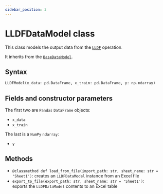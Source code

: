 ```yaml
---
sidebar_position: 3
---
```


# LLDFDataModel class

This class models the output data from the [`LLDF`](./lldf-class.md) operation.

It inherits from the [`BaseDataModel`](../base/basedatamodel.md).

## Syntax

```python
LLDFModel(x_data: pd.DataFrame, x_train: pd.DataFrame, y: np.ndarray)
```

## Fields and constructor parameters

The first two are `Pandas` `DataFrame` objects:
- `x_data`
- `x_train`

The last is a `NumPy` `ndarray`:
- `y`

## Methods

- `@classmethod def load_from_file(import_path: str, sheet_name: str = 'Sheet1')`: creates an `LLDFDataModel` instance from an Excel file
- `export_to_file(export_path: str, sheet_name: str = 'Sheet1')`: exports the `LLDFDataModel` contents to an Excel table
